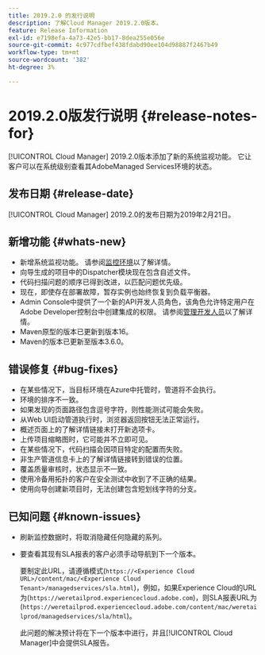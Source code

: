 ```yaml
---
title: 2019.2.0 的发行说明
description: 了解Cloud Manager 2019.2.0版本。
feature: Release Information
exl-id: e7198efa-4a73-42e5-bb17-8dea255e056e
source-git-commit: 4c977cdfbef438fdabd90ee104d98887f2467b49
workflow-type: tm+mt
source-wordcount: '382'
ht-degree: 3%

---
```


# 2019.2.0版发行说明 {#release-notes-for}

[!UICONTROL Cloud Manager] 2019.2.0版本添加了新的系统监视功能。 它让客户可以在系统级别查看其AdobeManaged Services环境的状态。


## 发布日期 {#release-date}

[!UICONTROL Cloud Manager] 2019.2.0的发布日期为2019年2月21日。

## 新增功能 {#whats-new}

* 新增系统监视功能。 请参阅[监控环境](/help/using/monitoring-environments.md)以了解详情。
* 向导生成的项目中的Dispatcher模块现在包含自述文件。
* 代码扫描问题的顺序已得到改进，以匹配问题优先级。
* 现在，即使存在部署故障，暂存实例也始终恢复到负载平衡器。
* Admin Console中提供了一个新的API开发人员角色，该角色允许特定用户在Adobe Developer控制台中创建集成的权限。 请参阅[管理开发人员](https://helpx.adobe.com/cn/enterprise/using/manage-developers.html)以了解详情。
* Maven原型的版本已更新到版本16。
* Maven的版本已更新至版本3.6.0。

## 错误修复 {#bug-fixes}

* 在某些情况下，当目标环境在Azure中托管时，管道将不会执行。
* 环境的排序不一致。
* 如果发现的页面路径包含逗号字符，则性能测试可能会失败。
* 从Web UI启动管道执行时，浏览器返回按钮无法正常运行。
* 概述页面上的了解详情链接未打开新选项卡。
* 上传项目缩略图时，它可能并不立即可见。
* 在某些情况下，代码扫描会因项目特定的配置而失败。
* 非生产管道信息卡上的了解详情链接转到错误的位置。
* 覆盖质量审核时，状态显示不一致。
* 使用冷备用拓扑的客户在安全测试中收到了不正确的结果。
* 使用向导创建新项目时，无法创建包含短划线字符的分支。

## 已知问题 {#known-issues}

* 刷新监控数据时，将取消隐藏任何隐藏的系列。
* 要查看其现有SLA报表的客户必须手动导航到下一个版本。

  要制定此URL，请遵循模式(`https://<Experience Cloud URL>/content/mac/<Experience Cloud Tenant>/managedservices/sla.html`)，例如，如果Experience Cloud的URL为(`https://weretailprod.experiencecloud.adobe.com`)，则SLA报表URL为(`https://weretailprod.experiencecloud.adobe.com/content/mac/weretailprod/managedservices/sla/html`)。

  此问题的解决预计将在下一个版本中进行，并且[!UICONTROL Cloud Manager]中会提供SLA报告。
